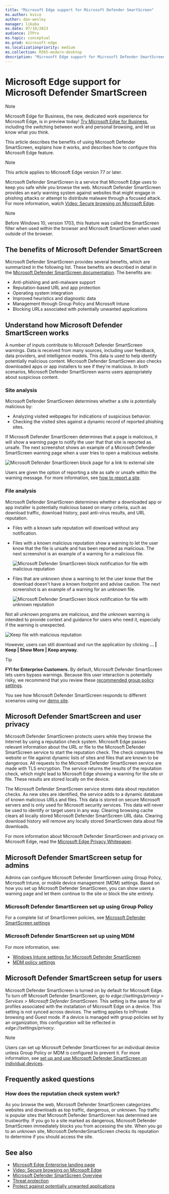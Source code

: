 ```yaml
---
title: "Microsoft Edge support for Microsoft Defender SmartScreen"
ms.author: kvice
author: dan-wesley
manager: likuba
ms.date: 07/10/2023
audience: ITPro
ms.topic: conceptual
ms.prod: microsoft-edge
ms.localizationpriority: medium
ms.collection: M365-modern-desktop
description: "Microsoft Edge support for Microsoft Defender SmartScreen"
---
```


# Microsoft Edge support for Microsoft Defender SmartScreen

> [!NOTE]
> Microsoft Edge for Business, the new, dedicated work experience for Microsoft Edge, is in preview today! [Try Microsoft Edge for Business](/deployedge/microsoft-edge-for-business), including the switching between work and personal browsing, and let us know what you think.

This article describes the benefits of using Microsoft Defender SmartScreen, explains how it works, and describes how to configure this Microsoft Edge feature.

> [!NOTE]
> This article applies to Microsoft Edge version 77 or later.

Microsoft Defender SmartScreen is a service that Microsoft Edge uses to keep you safe while you browse the web. Microsoft Defender SmartScreen provides an early warning system against websites that might engage in phishing attacks or attempt to distribute malware through a focused attack. For more information, watch [Video: Secure browsing on Microsoft Edge](microsoft-edge-video-security-smartscreen.md).

> [!NOTE]
> Before Windows 10, version 1703, this feature was called the SmartScreen filter when used within the browser and Microsoft SmartScreen when used outside of the browser.

## The benefits of Microsoft Defender SmartScreen

Microsoft Defender SmartScreen provides several benefits, which are summarized in the following list. These benefits are described in detail in the [Microsoft Defender SmartScreen documentation](/windows/security/threat-protection/windows-defender-smartscreen/windows-defender-smartscreen-overview#benefits-of-windows-defender-smartscreen). The benefits are:

- Anti-phishing and anti-malware support
- Reputation-based URL and app protection
- Operating system integration
- Improved heuristics and diagnostic data
- Management through Group Policy and Microsoft Intune
- Blocking URLs associated with potentially unwanted applications

## Understand how Microsoft Defender SmartScreen works

A number of inputs contribute to Microsoft Defender SmartScreen warnings. Data is received from many sources, including user feedback, data providers, and intelligence models. This data is used to help identify potentially malicious content. Microsoft Defender SmartScreen also checks downloaded apps or app installers to see if they're malicious. In both scenarios, Microsoft Defender SmartScreen warns users appropriately about suspicious content.

### Site analysis

Microsoft Defender SmartScreen determines whether a site is potentially malicious by:

- Analyzing visited webpages for indications of suspicious behavior.
- Checking the visited sites against a dynamic record of reported phishing sites.

If Microsoft Defender SmartScreen determines that a page is malicious, it will show a warning page to notify the user that that site is reported as unsafe. The next screenshot shows an example of a Microsoft Defender SmartScreen warning page when a user tries to open a malicious website.

![Microsoft Defender SmartScreen block page for a link to external site](media/microsoft-edge-security-smartscreen/microsoft-edge-smartscreen-warning.png)

Users are given the option of reporting a site as safe or unsafe within the warning message. For more information, see [how to report a site](/windows/security/threat-protection/windows-defender-smartscreen/windows-defender-smartscreen-set-individual-device#how-users-can-report-websites-as-safe-or-unsafe).

### File analysis

Microsoft Defender SmartScreen determines whether a downloaded app or app installer is potentially malicious based on many criteria, such as download traffic, download history, past anti-virus results, and URL reputation.

- Files with a known safe reputation will download without any notification.  
- Files with a known malicious reputation show a warning to let the user know that the file is unsafe and has been reported as malicious. The next screenshot is an example of a warning for a malicious file.

  ![Microsoft Defender SmartScreen block notification for file with malicious reputation](media/microsoft-edge-security-smartscreen/ms-edge-smartscreen-known-malicious.png)

- Files that are unknown show a warning to let the user know that the download doesn't have a known footprint and advise caution. The next screenshot is an example of a warning for an unknown file.

  ![Microsoft Defender SmartScreen block notification for file with unknown reputation](media/microsoft-edge-security-smartscreen/ms-edge-smartscreen-unknown-malicious.png)

Not all unknown programs are malicious, and the unknown warning is intended to provide context and guidance for users who need it, especially if the warning is unexpected.

  ![Keep file with malicious reputation](media/microsoft-edge-security-smartscreen/ms-edge-smartscreen-unknown-malicious-keep.png)

However, users can still download and run the application by clicking **... | Keep | Show More | Keep anyway**.

> [!TIP]
> **FYI for Enterprise Customers.** By default, Microsoft Defender SmartScreen lets users bypass warnings. Because this user interaction is potentially risky, we recommend that you review these [recommended group policy settings](/windows/security/threat-protection/windows-defender-smartscreen/windows-defender-smartscreen-available-settings#recommended-group-policy-and-mdm-settings-for-your-organization).

You see how Microsoft Defender SmartScreen responds to different scenarios using our [demo site](https://demo.smartscreen.msft.net/).

## Microsoft Defender SmartScreen and user privacy

Microsoft Defender SmartScreen protects users while they browse the Internet by using a reputation check system. Microsoft Edge passes relevant information about the URL or file to the Microsoft Defender SmartScreen service to start the reputation check. The check compares the website or file against dynamic lists of sites and files that are known to be dangerous. All requests to the Microsoft Defender SmartScreen service are made with TLS encryption. The service returns the results of the reputation check, which might lead to Microsoft Edge showing a warning for the site or file. These results are stored locally on the device.

The Microsoft Defender SmartScreen service stores data about reputation checks. As new sites are identified, the service adds to a dynamic database of known malicious URLs and files. This data is stored on secure Microsoft servers and is only used for Microsoft security services. This data will never be used to identify or target users in any way. Clearing browsing cache clears all locally stored Microsoft Defender SmartScreen URL data. Clearing download history will remove any locally stored SmartScreen data about file downloads.

For more information about Microsoft Defender SmartScreen and privacy on Microsoft Edge, read the [Microsoft Edge Privacy Whitepaper](/microsoft-edge/privacy-whitepaper#smartscreen).

## Microsoft Defender SmartScreen setup for admins

Admins can configure Microsoft Defender SmartScreen using Group Policy, Microsoft Intune, or mobile device management (MDM) settings. Based on how you set up Microsoft Defender SmartScreen, you can show users a warning page and let them continue to the site or block the site entirely.

### Microsoft Defender SmartScreen set up using Group Policy

For a complete list of SmartScreen policies, see
[Microsoft Defender SmartScreen settings](./microsoft-edge-policies.md#smartscreen-settings)

### Microsoft Defender SmartScreen set up using MDM

For more information, see:

- [Windows Intune settings for Microsoft Defender SmartScreen](/mem/intune/protect/endpoint-protection-windows-10#windows-defender-smartscreen-settings)
- [MDM policy settings](/mem/intune/protect/endpoint-protection-windows-10#windows-defender-smartscreen-settings)

## Microsoft Defender SmartScreen setup for users

Microsoft Defender SmartScreen is turned on by default for Microsoft Edge. To turn off Microsoft Defender SmartScreen, go to *edge://settings/privacy > Services > Microsoft Defender SmartScreen*. This setting is the same for all profiles associated with the installation of Microsoft Edge on a device. This setting is not synced across devices. The setting applies to InPrivate browsing and Guest mode. If a device is managed with group policies set by an organization, this configuration will be reflected in *edge://settings/privacy*.

> [!NOTE]
> Users can set up Microsoft Defender SmartScreen for an individual device unless Group Policy or MDM is configured to prevent it. For more information, see [set up and use Microsoft Defender SmartScreen on individual devices](/windows/security/threat-protection/windows-defender-smartscreen/windows-defender-smartscreen-set-individual-device).

## Frequently asked questions

### How does the reputation check system work?

As you browse the web, Microsoft Defender SmartScreen categorizes websites and downloads as top traffic, dangerous, or unknown. Top traffic is popular sites that Microsoft Defender SmartScreen has determined are trustworthy. If you go to a site marked as dangerous, Microsoft Defender SmartScreen immediately blocks you from accessing the site. When you go to an unknown site, Microsoft DefenderSmartScreen checks its reputation to determine if you should access the site.

## See also

- [Microsoft Edge Enterprise landing page](https://aka.ms/EdgeEnterprise)
- [Video: Secure browsing on Microsoft Edge](microsoft-edge-video-security-smartscreen.md)
- [Microsoft Defender SmartScreen Overview](/windows/security/threat-protection/windows-defender-smartscreen/windows-defender-smartscreen-overview)
- [Threat protection](/windows/security/threat-protection/index)
- [Protect against potentially unwanted applications](./microsoft-edge-potentially-unwanted-apps.md)